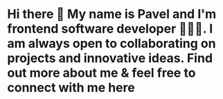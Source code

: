 # Hi there 👋 My name is Pavel and I'm frontend software developer 👨🏻‍💻. I am always open to collaborating on projects and innovative ideas. Find out more about me & feel free to connect with me here

<!--
**pasadem/pasadem** is a ✨ _special_ ✨ repository because its `README.md` (this file) appears on your GitHub profile.

Here are some ideas to get you started:

- 🔭 I’m currently working on ...
- 🌱 I’m currently learning ...
- 👯 I’m looking to collaborate on ...
- 🤔 I’m looking for help with ...
- 💬 Ask me about ...
- 📫 How to reach me: ...
- 😄 Pronouns: ...
- ⚡ Fun fact: ...
-->
